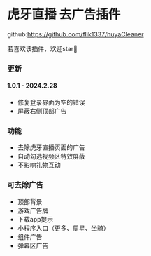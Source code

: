 # 虎牙直播 去广告插件
github:https://github.com/flik1337/huyaCleaner

若喜欢该插件，欢迎star😬
### 更新

#### 1.0.1 - 2024.2.28
+ 修复登录界面为空的错误
+ 屏蔽右侧顶部广告

### 功能

+ 去除虎牙直播页面的广告
+ 自动勾选视频区特效屏蔽
+ 不影响礼物互动

### 可去除广告
+ 顶部背景
+ 游戏广告牌
+ 下载app提示
+ 小程序入口（更多、周星、坐骑）
+ 组件广告
+ 弹幕区广告
